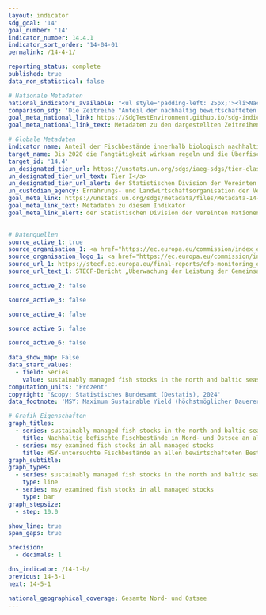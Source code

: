 ```yaml
---
layout: indicator    
sdg_goal: '14'    
goal_number: '14'    
indicator_number: 14.4.1    
indicator_sort_order: '14-04-01'    
permalink: /14-4-1/    

reporting_status: complete    
published: true    
data_non_statistical: false    

# Nationale Metadaten    
national_indicators_available: "<ul style='padding-left: 25px;'><li>Nachhaltig befischte Fischbestände in Nord- und Ostsee an allen MSY-untersuchten Beständen</li> <li> MSY-untersuchte Fischbestände an allen bewirtschafteten Beständen</li></ul>"    
comparison_sdg: 'Die Zeitreihe "Anteil der nachhaltig bewirtschafteten Bestände an allen MSY-untersuchten Beständen" entspricht den UN-Metadaten. Die Zeitreihe "MSY-untersuchte an allen bewirtschafteten Beständen" bietet zusätzliche Informationen.'    
goal_meta_national_link: https://SdgTestEnvironment.github.io/sdg-indicators/public/Meta/14.4.1.pdf
goal_meta_national_link_text: Metadaten zu den dargestellten Zeitreihen    

# Globale Metadaten    
indicator_name: Anteil der Fischbestände innerhalb biologisch nachhaltiger Grenzen    
target_name: Bis 2020 die Fangtätigkeit wirksam regeln und die Überfischung, die illegale, ungemeldete und unregulierte Fischerei und zerstörerische Fangpraktiken beenden und wissenschaftlich fundierte Bewirtschaftungspläne umsetzen, um die Fischbestände in kürzestmöglicher Zeit mindestens auf einen Stand zurückzuführen, der den höchstmöglichen Dauerertrag unter Berücksichtigung ihrer biologischen Merkmale sichert    
target_id: '14.4'    
un_designated_tier_url: https://unstats.un.org/sdgs/iaeg-sdgs/tier-classification/'    
un_designated_tier_url_text: Tier I</a>    
un_designated_tier_url_alert: der Statistischen Division der Vereinten Nationen    
un_custodian_agency: Ernährungs- und Landwirtschaftsorganisation der Vereinten Nationen (FAO)    
goal_meta_link: https://unstats.un.org/sdgs/metadata/files/Metadata-14-04-01.pdf    
goal_meta_link_text: Metadaten zu diesem Indikator    
goal_meta_link_alert: der Statistischen Division der Vereinten Nationen    
    

# Datenquellen
source_active_1: true
source_organisation_1: <a href="https://ec.europa.eu/commission/index_en" target="_blank"> Europäische Kommission </a>
source_organisation_logo_1: <a href="https://ec.europa.eu/commission/index_en" target="_blank"><img src="https://sdg-indikatoren.de/public/OrgImgDe/europeancommission.png" alt="Logo europeancommission" style="height:60px; width:148px"/></a>
source_url_1: https://stecf.ec.europa.eu/final-reports/cfp-monitoring_en
source_url_text_1: STECF-Bericht „Überwachung der Leistung der Gemeinsamen Fischereipolitik (STECF-adhoc-20-01)“ (nicht auf Deutsch verfügbar)

source_active_2: false

source_active_3: false

source_active_4: false

source_active_5: false

source_active_6: false
    
data_show_map: False    
data_start_values: 
  - field: Series
    value: sustainably managed fish stocks in the north and baltic seas on all msy examined stocks    
computation_units: "Prozent"    
copyright: '&copy; Statistisches Bundesamt (Destatis), 2024'    
data_footnote: 'MSY: Maximum Sustainable Yield (höchstmöglicher Dauerertrag).'    

# Grafik Eigenschaften    
graph_titles:
  - series: sustainably managed fish stocks in the north and baltic seas on all msy examined stocks
    title: Nachhaltig befischte Fischbestände in Nord- und Ostsee an allen MSY-untersuchten Beständen
  - series: msy examined fish stocks in all managed stocks
    title: MSY-untersuchte Fischbestände an allen bewirtschafteten Beständen
graph_subtitle:     
graph_types: 
  - series: sustainably managed fish stocks in the north and baltic seas on all msy examined stocks
    type: line
  - series: msy examined fish stocks in all managed stocks
    type: bar
graph_stepsize: 
  - step: 10.0    

show_line: true
span_gaps: true

precision:
  - decimals: 1    

dns_indicator: /14-1-b/
previous: 14-3-1    
next: 14-5-1    

national_geographical_coverage: Gesamte Nord- und Ostsee    
---
```


<span></span>